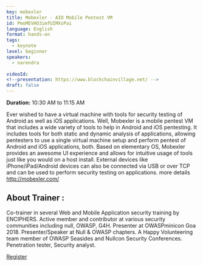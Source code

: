 ```yaml
---
key: mobexler
title: Mobexler - AIO Mobile Pentest VM
id: PmoMEVHO3imfUIMXsPai
language: English
format: hands-on
tags:
  - keynote
level: beginner
speakers:
  - narendra
  
videoId: 
<!--presentation: https://www.blockchainvillage.net/ -->
draft: false
---
```

<b>Duration:</b> 10:30 AM to 11:15 AM

Ever wished to have a virtual machine with tools for security testing of Android as well as iOS applications. Well, Mobexler is a mobile pentest VM that includes a wide variety of tools to help in Android and iOS pentesting. It includes tools for both static and dynamic analysis of applications, allowing pentesters to use a single virtual machine setup and perform pentest of Android and iOS applications, both.  Based on elementary OS, Mobexler provides an awesome UI experience and allows for intuitive usage of tools just like you would on a host install. External devices like iPhone/iPad/Android devices can also be connected via USB or over TCP and can be used to perform security testing on applications.
more details http://mobexler.com/


<h2>About Trainer :</h2>

Co-trainer in several Web and Mobile Application security training by ENCIPHERS. Active member and contributor at various security communities including null, OWASP, G4H. Presenter at OWASPminicon Goa 2018. Presenter/Speaker at Null & OWASP chapters. A Happy Volunteering team member of OWASP Seasides and Nullcon Security Conferences. Penetration tester, Security analyst.

<a align="center" class="btn primary" target="_blank" rel="noopener" href="https://docs.google.com/forms/d/11kp_MRnOz0MQOBd9osRbtUPK3IKyMNx9r2FbcXqo8wg/">Register</a>